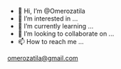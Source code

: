 - 👋 Hi, I’m @Omerozatila
- 👀 I’m interested in ...
- 🌱 I’m currently learning ...
- 💞️ I’m looking to collaborate on ...
- 📫 How to reach me ...

<!---
Omerozatila/Omerozatila is a ✨ special ✨ repository because its `README.md` (this file) appears on your GitHub profile.
You can click the Preview link to take a look at your changes.
--->
omerozatila@gmail.com
